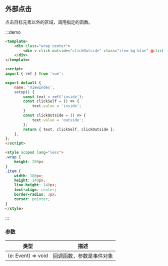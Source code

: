 ## 外部点击

点击目标元素以外的区域，调用指定的函数。

:::demo

```html
<template>
    <div class="wrap center">
        <div v-click-outside="clickOutside" class="item bg-blue" @click="clickSelf">{{ text }}</div>
    </div>
</template>

<script>
import { ref } from 'vue';

export default {
    name: 'ViewIndex',
    setup() {
        const text = ref('inside');
        const clickSelf = () => {
            text.value = 'inside';
        }
        const clickOutside = () => {
            text.value = 'outside';
        };
        return { text, clickSelf, clickOutside };
    },
};
</script>

<style scoped lang="less">
.wrap {
    height: 200px
}
.item {
    width: 180px;
    height: 140px;
    line-height: 140px;
    text-align: center;
    border-radius: 3px;
    cursor: pointer;
}
</style>
```

:::

### 参数

| 类型               | 描述                     |
| ------------------ | ------------------------ |
| (e: Event) => void | 回调函数，参数是事件对象 |

